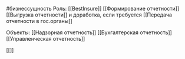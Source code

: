 #бизнессущность
Роль: [[BestInsure]]
[[Формирование отчетности]]
[[Выгрузка отчетности]] и доработка, если требуется
[[Передача отчетности в гос.органы]]

Объекты:
[[Надзорная отчетность]]
[[Бухгалтерская отчетность]]
[[Управленческая отчетность]] 

[[]]
